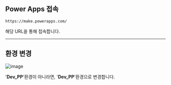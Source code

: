 
## Power Apps 접속
```
https://make.powerapps.com/
```
해당 URL을 통해 접속합니다.

---

## 환경 변경
![image](https://github.com/user-attachments/assets/fdb92762-969a-4f2a-81b6-535017a07d91)

'**Dev_PP**'환경이 아니라면, '**Dev_PP**'환경으로 변경합니다.
